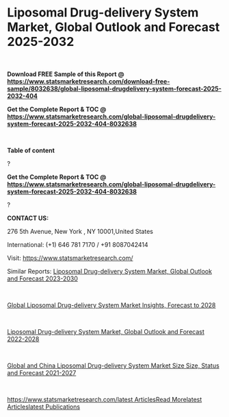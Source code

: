 <h1>Liposomal Drug-delivery System Market, Global Outlook and Forecast 2025-2032</h1><br/><p><strong>Download FREE Sample of this Report @ <a href="https://www.statsmarketresearch.com/download-free-sample/8032638/global-liposomal-drugdelivery-system-forecast-2025-2032-404">https://www.statsmarketresearch.com/download-free-sample/8032638/global-liposomal-drugdelivery-system-forecast-2025-2032-404</a></strong></p>
 
 
 
 <div><b>Get the Complete Report & TOC @ <a href="https://www.statsmarketresearch.com/global-liposomal-drugdelivery-system-forecast-2025-2032-404-8032638">https://www.statsmarketresearch.com/global-liposomal-drugdelivery-system-forecast-2025-2032-404-8032638</a></b></div>
 
 
 
 <p><br />
 
 <b>Table of content</b></p>
 
 
 
 <p>? </p>
 
 
 
 <div><b>Get the Complete Report & TOC @ <a href="https://www.statsmarketresearch.com/global-liposomal-drugdelivery-system-forecast-2025-2032-404-8032638">https://www.statsmarketresearch.com/global-liposomal-drugdelivery-system-forecast-2025-2032-404-8032638</a></b></div>
 
 
 
 <p>? </p>
 
 
 
 <p><b>CONTACT US:</b><br />
 
 276 5th Avenue, New York , NY 10001,United States<br />
 
 International: (+1) 646 781 7170 / +91 8087042414<br />
 
 Visit: <a href="https://www.statsmarketresearch.com/">https://www.statsmarketresearch.com/</a><br />
 
 Similar Reports: <a href="https://www.statsmarketresearch.com/global-liposomal-drugdelivery-system-forecast-2025-2032-404-8032638">Liposomal Drug-delivery System Market, Global Outlook and Forecast 2023-2030</a><br />
 
 <br />
 
 <a href="https://www.statsmarketresearch.com/global-liposomal-drugdelivery-system-forecast-2025-2032-404-8032638">Global Liposomal Drug-delivery System Market Insights, Forecast to 2028</a><br />
 
 <br />
 
 <a href="https://www.statsmarketresearch.com/global-liposomal-drugdelivery-system-forecast-2025-2032-404-8032638">Liposomal Drug-delivery System Market, Global Outlook and Forecast 2022-2028</a><br />
 
 <br />
 
 <a href="https://www.statsmarketresearch.com/global-liposomal-drugdelivery-system-forecast-2025-2032-404-8032638">Global and China Liposomal Drug-delivery System Market Size Size, Status and Forecast 2021-2027</a><br />
 
 <br />
 
 <a href="https://gyeongbokgung.com">https://www.statsmarketresearch.com/</a><a href="https://hallyeomaritime.com">latest Articles</a><a href="https://jingwansa.com">Read More</a><a href="https://nguoiviet.jp/">latest Articles</a><a href="https://www.intelmarketresearch.com/">latest Publications</a></p>